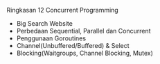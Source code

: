 Ringkasan 12 Concurrent Programming
- Big Search Website
- Perbedaan Sequential, Parallel dan Concurrent
- Penggunaan Goroutines
- Channel(Unbuffered/Buffered) & Select 
- Blocking(Waitgroups, Channel Blocking, Mutex)